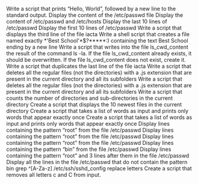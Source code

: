 Write a script that prints “Hello, World”, followed by a new line to the standard output.
Display the content of the /etc/passwd file
Display the content of /etc/passwd and /etc/hosts
Display the last 10 lines of /etc/passwd
Display the first 10 lines of /etc/passwd
Write a script that displays the third line of the file iacta
Write a shell script that creates a file named exactly \*\'Best School\'\*$\?\*\*\*\*\*:) containing the text Best School ending by a new line
Write a script that writes into the file ls_cwd_content the result of the command ls -la. If the file ls_cwd_content already exists, it should be overwritten. If the file ls_cwd_content does not exist, create it.
Write a script that duplicates the last line of the file iacta
Write a script that deletes all the regular files (not the directories) with a .js extension that are present in the current directory and all its subfolders
Write a script that deletes all the regular files (not the directories) with a .js extension that are present in the current directory and all its subfolders
Write a script that counts the number of directories and sub-directories in the current directory
Create a script that displays the 10 newest files in the current directory
Create a script that takes a list of words as input and prints only words that appear exactly once
Create a script that takes a list of words as input and prints only words that appear exactly once
Display lines containing the pattern “root” from the file /etc/passwd
Display lines containing the pattern “root” from the file /etc/passwd
Display lines containing the pattern “root” from the file /etc/passwd
Display lines containing the pattern “bin” from the file /etc/passwd
Display lines containing the pattern “root” and 3 lines after them in the file /etc/passwd
Display all the lines in the file /etc/passwd that do not contain the pattern bin
grep ^[A-Za-z] /etc/ssh/sshd_config
replace letters
Create a script that removes all letters c and C from input.
